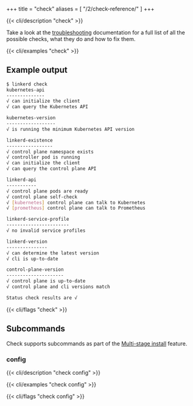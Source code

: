 +++
title = "check"
aliases = [
  "/2/check-reference/"
]
+++

{{< cli/description "check" >}}

Take a look at the [troubleshooting](../../../tasks/troubleshooting/) documentation
for a full list of all the possible checks, what they do and how to fix them.

{{< cli/examples "check" >}}

## Example output

```bash
$ linkerd check
kubernetes-api
--------------
√ can initialize the client
√ can query the Kubernetes API

kubernetes-version
------------------
√ is running the minimum Kubernetes API version

linkerd-existence
-----------------
√ control plane namespace exists
√ controller pod is running
√ can initialize the client
√ can query the control plane API

linkerd-api
-----------
√ control plane pods are ready
√ control plane self-check
√ [kubernetes] control plane can talk to Kubernetes
√ [prometheus] control plane can talk to Prometheus

linkerd-service-profile
-----------------------
√ no invalid service profiles

linkerd-version
---------------
√ can determine the latest version
√ cli is up-to-date

control-plane-version
---------------------
√ control plane is up-to-date
√ control plane and cli versions match

Status check results are √
```

{{< cli/flags "check" >}}

## Subcommands

Check supports subcommands as part of the
[Multi-stage install](../../../tasks/install/#multi-stage-install) feature.

### config

{{< cli/description "check config" >}}

{{< cli/examples "check config" >}}

{{< cli/flags "check config" >}}
